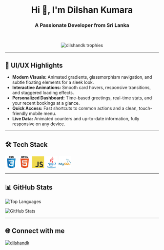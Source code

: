 <h1 align="center">Hi 👋, I'm Dilshan Kumara</h1>
<h3 align="center">A Passionate Developer from Sri Lanka</h3>

<br/>

<p align="center">
  <img src="https://github-profile-trophy.vercel.app/?username=dilshandk" alt="dilshandk trophies" />
</p>

---

## 🚀 UI/UX Highlights

- **Modern Visuals:** Animated gradients, glassmorphism navigation, and subtle floating elements for a sleek look.
- **Interactive Animations:** Smooth card hovers, responsive transitions, and staggered loading effects.
- **Personalized Dashboard:** Time-based greetings, real-time stats, and your recent bookings at a glance.
- **Quick Access:** Fast shortcuts to common actions and a clean, touch-friendly mobile menu.
- **Live Data:** Animated counters and up-to-date information, fully responsive on any device.

---

## 🛠️ Tech Stack

<p align="left">
  <a href="https://www.w3schools.com/css/" target="_blank"><img src="https://raw.githubusercontent.com/devicons/devicon/master/icons/css3/css3-original-wordmark.svg" alt="css3" width="40" height="40"/></a>
  <a href="https://www.w3.org/html/" target="_blank"><img src="https://raw.githubusercontent.com/devicons/devicon/master/icons/html5/html5-original-wordmark.svg" alt="html5" width="40" height="40"/></a>
  <a href="https://developer.mozilla.org/en-US/docs/Web/JavaScript" target="_blank"><img src="https://raw.githubusercontent.com/devicons/devicon/master/icons/javascript/javascript-original.svg" alt="javascript" width="40" height="40"/></a>
  <a href="https://www.java.com" target="_blank"><img src="https://raw.githubusercontent.com/devicons/devicon/master/icons/java/java-original.svg" alt="java" width="40" height="40"/></a>
  <a href="https://www.mysql.com/" target="_blank"><img src="https://raw.githubusercontent.com/devicons/devicon/master/icons/mysql/mysql-original-wordmark.svg" alt="mysql" width="40" height="40"/></a>
</p>

---

## 📊 GitHub Stats

<p align="left">
  <img src="https://github-readme-stats.vercel.app/api/top-langs?username=dilshandk&show_icons=true&locale=en&layout=compact" alt="Top Languages" />
</p>
<p>
  <img src="https://github-readme-stats.vercel.app/api?username=dilshandk&show_icons=true&locale=en" alt="GitHub Stats" />
</p>

---

## 🌐 Connect with me

<p align="left">
  <a href="https://linkedin.com/in/dilshandk" target="_blank">
    <img src="https://raw.githubusercontent.com/rahuldkjain/github-profile-readme-generator/master/src/images/icons/Social/linked-in-alt.svg" alt="dilshandk" height="30" width="40" />
  </a>
</p>
